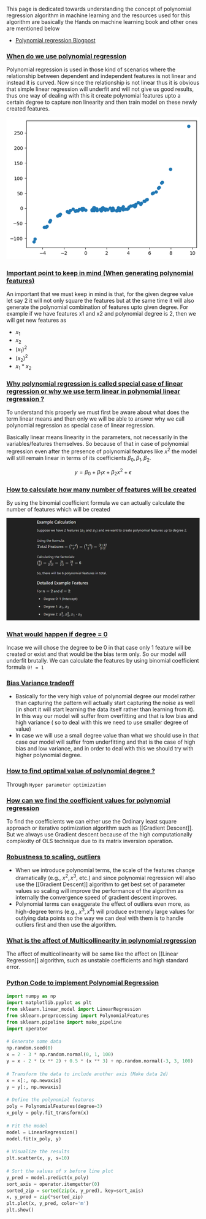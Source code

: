 This page is dedicated towards understanding the concept of polynomial regression algorithm in machine learning and the resources used for this algorithm are basically the Hands on machine learning book and other ones are mentioned below

- [Polynomial regression Blogpost](https://serokell.io/blog/polynomial-regression-analysis)

### [When do we use polynomial regression](#)

Polynomial regression is used in those kind of scenarios where the relationship between dependent and independent features is not linear and instead it is curved. Now since the relationship is not linear thus it is obvious that simple linear regression will underfit and will not give us good results, thus one way of dealing with this it create polynomial features upto a certain degree to capture non linearity and then train model on these newly created features.

![Polynomial shape.png](https://github.com/yuvraaj2002/AI-Notes/blob/master/Machine%20Learning/Images/Polynomial%20shape.png)

### [Important point to keep in mind (When generating polynomial features)](#)

An important that we must keep in mind is that, for the given degree value let say 2 it will not only square the features but at the same time it will also generate the polynomial combination of features upto given degree. For example if we have features x1 and x2 and polynomial degree is 2, then we will get new features as
- $x_1$
- $x_2$
- $(x_1)^2$
- $(x_2)^2$
- $x_1*x_2$

### [Why polynomial regression is called special case of linear regression or why we use term linear in polynomial linear regression ?](#) 

To understand this properly we must first be aware about what does the term linear means and then only we will be able to answer why we call polynomial regression as special case of linear regression.

Basically linear means linearity in the parameters, not necessarily in the variables/features themselves. So because of that in case of polynomial regression even after the presence of polynomial features like $x^2$ the model will still remain linear in terms of its coefficients $β_0​,β_1,β_2$.

$$y=β_0​+β_1​x+β_2​x^2+ϵ$$


### [How to calculate how many number of features will be created](#)

By using the binomial coefficient formula we can actually calculate the number of features which will be created 

![Polynomial Feature calculation.png](https://github.com/yuvraaj2002/AI-Notes/blob/master/Machine%20Learning/Images/Polynomial%20Feature%20calculation.png)

### [What would happen if degree = 0 ](#)

Incase we will chose the degree to be 0 in that case only 1 feature will be created or exist and that would be the bias term only. So our model will underfit brutally. We can calculate the features by using binomial coefficient formula `0! = 1`

### [Bias Variance tradeoff](#)

- Basically for the very high value of polynomial degree our model rather than capturing the pattern will actually start capturing the noise as well (in short it will start learning the data itself rather than learning from it). In this way our model will suffer from overfitting and that is low bias and high variance ( so to deal with this we need to use smaller degree of value)
- In case we will use a small degree value than what we should use in that case our model will suffer from underfitting and that is the case of high bias and low variance, and in order to deal with this we should try with higher polynomial degree.

### [How to find optimal value of polynomial degree ?](#) 

Through `Hyper parameter optimization`

### [How can we find the coefficient values for polynomial regression](#)

To find the coefficients we can either use the Ordinary least square approach or iterative optimization algorithm such as [[Gradient Descent]]. But we always use Gradient descent because of the high computationally complexity of OLS technique due to its matrix inversion operation.

### [Robustness to scaling, outliers](#)

- When we introduce polynomial terms, the scale of the features change dramatically (e.g., $x^2,x^3$, etc.) and since polynomial regression will also use the [[Gradient Descent]] algorithm to get best set of parameter values so scaling will improve the performance of the algorithm as internally the convergence speed of gradient descent improves.
- Polynomial terms can exaggerate the effect of outliers even more, as high-degree terms (e.g., $x^3, x^4$) will produce extremely large values for outlying data points so the way we can deal with them is to handle outliers first and then use the algorithm.

### [What is the affect of Multicollinearity in polynomial regression](#)

The affect of multicollinearity will be same like the affect on [[Linear Regression]] algorithm, such as unstable coefficients and high standard error.

### [Python Code to implement Polynomial Regression](#)

```python
import numpy as np
import matplotlib.pyplot as plt
from sklearn.linear_model import LinearRegression
from sklearn.preprocessing import PolynomialFeatures
from sklearn.pipeline import make_pipeline
import operator

# Generate some data
np.random.seed(0)
x = 2 - 3 * np.random.normal(0, 1, 100)
y = x - 2 * (x ** 2) + 0.5 * (x ** 3) + np.random.normal(-3, 3, 100)

# Transform the data to include another axis (Make data 2d)
x = x[:, np.newaxis]
y = y[:, np.newaxis]

# Define the polynomial features
poly = PolynomialFeatures(degree=3)
x_poly = poly.fit_transform(x)

# Fit the model
model = LinearRegression()
model.fit(x_poly, y)

# Visualize the results
plt.scatter(x, y, s=10)

# Sort the values of x before line plot
y_pred = model.predict(x_poly)
sort_axis = operator.itemgetter(0)
sorted_zip = sorted(zip(x, y_pred), key=sort_axis)
x, y_pred = zip(*sorted_zip)
plt.plot(x, y_pred, color='m')
plt.show()
```
